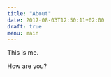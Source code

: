 ```yaml
---
title: "About"
date: 2017-08-03T12:50:11+02:00
draft: true
menu: main
---
```


This is me.

How are you?

